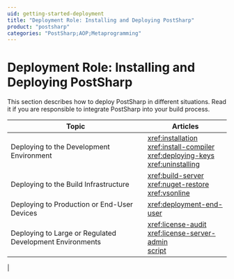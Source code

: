```yaml
---
uid: getting-started-deployment
title: "Deployment Role: Installing and Deploying PostSharp"
product: "postsharp"
categories: "PostSharp;AOP;Metaprogramming"
---
```

# Deployment Role: Installing and Deploying PostSharp

This section describes how to deploy PostSharp in different situations. Read it if you are responsible to integrate PostSharp into your build process.

| Topic | Articles |
|-------|----------|
| Deploying to the Development Environment | <xref:installation><br><xref:install-compiler><br><xref:deploying-keys><br><xref:uninstalling> |
| Deploying to the Build Infrastructure | <xref:build-server><br><xref:nuget-restore><br><xref:vsonline> |
| Deploying to Production or End-User Devices | <xref:deployment-end-user> |
| Deploying to Large or Regulated Development Environments | <xref:license-audit><br><xref:license-server-admin><br>[script](xref:upgrade#upgrading-large-repositories)
 |

